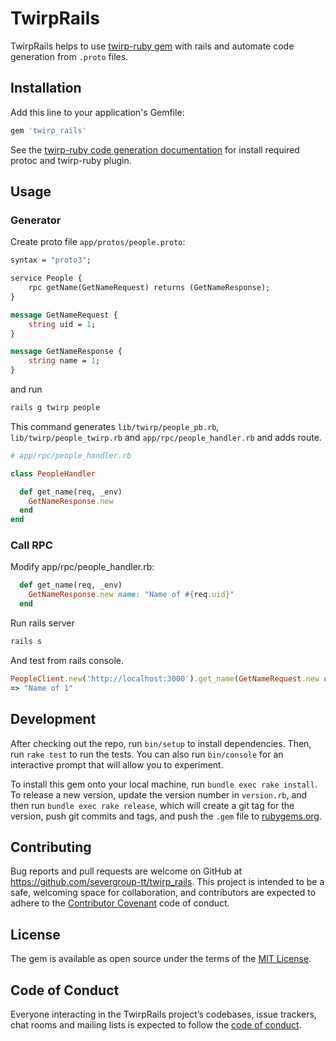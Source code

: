 # TwirpRails

TwirpRails helps to use [twirp-ruby gem](https://github.com/twitchtv/twirp-ruby) with rails and
automate code generation from ```.proto``` files.

## Installation

Add this line to your application's Gemfile:

```ruby
gem 'twirp_rails'
```

See the [twirp-ruby code generation documentation](https://github.com/twitchtv/twirp-ruby/wiki/Code-Generation) 
for install required protoc and twirp-ruby plugin.

## Usage

### Generator

Create proto file ```app/protos/people.proto```:
```proto
syntax = "proto3";

service People {
    rpc getName(GetNameRequest) returns (GetNameResponse);
}

message GetNameRequest {
    string uid = 1;
}

message GetNameResponse {
    string name = 1;
}
```

and run

```sh
rails g twirp people
```

This command generates ```lib/twirp/people_pb.rb```, ```lib/twirp/people_twirp.rb``` and ```app/rpc/people_handler.rb``` and adds route.
```ruby
# app/rpc/people_handler.rb

class PeopleHandler

  def get_name(req, _env)
    GetNameResponse.new
  end
end
```

### Call RPC

Modify app/rpc/people_handler.rb:
```ruby
  def get_name(req, _env)
    GetNameResponse.new name: "Name of #{req.uid}"
  end
```

Run rails server
```sh
rails s
```

And test from rails console.
```ruby
PeopleClient.new('http://localhost:3000').get_name(GetNameRequest.new uid: '1').data.name
=> "Name of 1"
```

## Development

After checking out the repo, run `bin/setup` to install dependencies. Then, run `rake test` to run the tests. You can also run `bin/console` for an interactive prompt that will allow you to experiment.

To install this gem onto your local machine, run `bundle exec rake install`. To release a new version, update the version number in `version.rb`, and then run `bundle exec rake release`, which will create a git tag for the version, push git commits and tags, and push the `.gem` file to [rubygems.org](https://rubygems.org).

## Contributing

Bug reports and pull requests are welcome on GitHub at https://github.com/severgroup-tt/twirp_rails. This project is intended to be a safe, welcoming space for collaboration, and contributors are expected to adhere to the [Contributor Covenant](http://contributor-covenant.org) code of conduct.

## License

The gem is available as open source under the terms of the [MIT License](https://opensource.org/licenses/MIT).

## Code of Conduct

Everyone interacting in the TwirpRails project’s codebases, issue trackers, chat rooms and mailing lists is expected to follow the [code of conduct](https://github.com/[USERNAME]/twirp_rails/blob/master/CODE_OF_CONDUCT.md).
